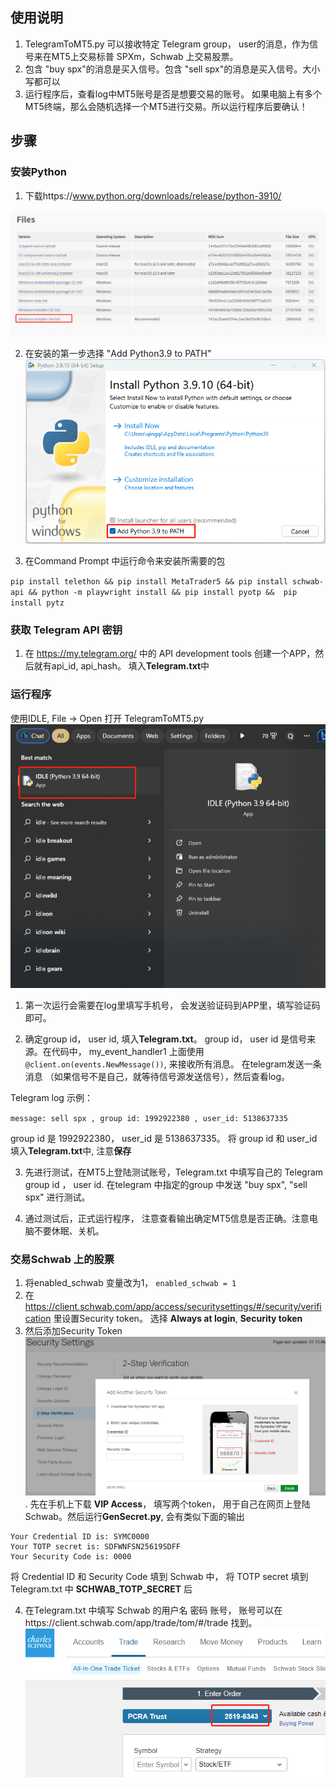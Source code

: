 ## 使用说明

1. TelegramToMT5.py 可以接收特定 Telegram group， user的消息，作为信号来在MT5上交易标普 SPXm，Schwab 上交易股票。
2. 包含 "buy spx"的消息是买入信号。包含 "sell spx"的消息是买入信号。大小写都可以
3. 运行程序后，查看log中MT5账号是否是想要交易的账号。 如果电脑上有多个MT5终端，那么会随机选择一个MT5进行交易。所以运行程序后要确认！

## 步骤

### 安装Python
1. 下载https://www.python.org/downloads/release/python-3910/

![Python Download](images/pythonDownload.png)

2. 在安装的第一步选择 "Add Python3.9 to PATH"
![Python Install1](images/pythonInstall1.png)

3. 在Command Prompt 中运行命令来安装所需要的包

`pip install telethon && pip install MetaTrader5 && pip install schwab-api && python -m playwright install && pip install pyotp &&  pip install pytz`

### 获取 Telegram API 密钥
1. 在 https://my.telegram.org/ 中的 API development tools 创建一个APP，然后就有api_id, api_hash。 填入**Telegram.txt**中


### 运行程序
使用IDLE, File -> Open 打开 TelegramToMT5.py
![IDLE](images/IDLE.png)

1. 第一次运行会需要在log里填写手机号， 会发送验证码到APP里，填写验证码即可。

2. 确定group id， user id, 填入**Telegram.txt**。 group id， user id 是信号来源。在代码中， my_event_handler1 上面使用`@client.on(events.NewMessage())`, 来接收所有消息。 在telegram发送一条消息 （如果信号不是自己，就等待信号源发送信号），然后查看log。

Telegram log 示例：

`message: sell spx , group id: 1992922380 , user_id: 5138637335`

group id 是 1992922380， user_id 是 5138637335。 将 group id 和 user_id 填入**Telegram.txt**中, 注意**保存**

3. 先进行测试，在MT5上登陆测试账号，Telegram.txt 中填写自己的 Telegram group id ， user id. 在telegram 中指定的group 中发送 "buy spx", "sell spx" 进行测试。

4. 通过测试后，正式运行程序， 注意查看输出确定MT5信息是否正确。注意电脑不要休眠、关机。


### 交易Schwab 上的股票

1. 将enabled_schwab 变量改为1， `enabled_schwab = 1`
2. 在 https://client.schwab.com/app/access/securitysettings/#/security/verification 里设置Security token。 选择 **Always at login**, **Security token**
3. 然后添加Security Token ![IDLE](images/SecurityToken.png). 先在手机上下载 **VIP Access**， 填写两个token， 用于自己在网页上登陆Schwab。然后运行**GenSecret.py**, 会有类似下面的输出

```
Your Credential ID is: SYMC0000
Your TOTP secret is: SDFWNFSN25619SDFF
Your Security Code is: 0000
```
将 Credential ID 和 Security Code 填到 Schwab 中， 将 TOTP secret 填到 Telegram.txt 中 **SCHWAB_TOTP_SECRET** 后

4. 在Telegram.txt 中填写 Schwab 的用户名 密码 账号， 账号可以在https://client.schwab.com/app/trade/tom/#/trade 找到。
![IDLE](images/SchwabAccount.png)




